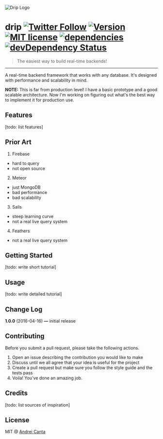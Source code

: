 ![Drip Logo](http://i.imgur.com/hvr6U9k.png)

# drip [![Twitter Follow](https://img.shields.io/twitter/follow/dripjs.svg?style=social?maxAge=2592000)](https://twitter.com/dripjs) [![Version](https://img.shields.io/npm/v/drip.svg)](https://www.npmjs.com/package/drip) [![MIT license](https://img.shields.io/badge/license-MIT-brightgreen.svg)](https://github.com/dripjs/drip/blob/master/LICENSE) [![dependencies](https://david-dm.org/dripjs/drip.svg)](https://david-dm.org/dripjs/drip) [![devDependency Status](https://david-dm.org/dripjs/drip/dev-status.svg)](https://david-dm.org/dripjs/drip#info=devDependencies)

> The easiest way to build real-time backends!

---

A real-time backend framework that works with any database. It's designed with performance and scalability in mind.

**NOTE:** This is far from production level! I have a basic prototype and a good scalable architecture. Now I'm working on figuring out what's the best way to implement it for production use.

## Features

[todo: list features]

## Prior Art

1. Firebase
  - hard to query
  - not open source
2. Meteor
  - just MongoDB
  - bad performance
  - bad scalability
3. Sails
  - steep learning curve
  - not a real live query system
4. Feathers
  - not a real live query system


## Getting Started

[todo: write short tutorial]

## Usage

[todo: write detailed tutorial]

## Change Log

**1.0.0** (2016-04-16) **—** initial release

## Contributing

Before you submit a pull request, please take the following actions.

1. Open an issue describing the contribution you would like to make
2. Discuss until we all agree that your idea is useful for the project
3. Create a pull request but make sure you follow the style guide and the tests pass
4. Voila! You've done an amazing job.

## Credits

[todo: list sources of inspiration]

## License

MIT @ [Andrei Canta](https://twitter.com/deiucanta)
